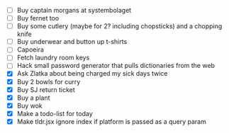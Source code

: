  - [ ] Buy captain morgans at systembolaget
 - [ ] Buy fernet too
 - [ ] Buy some cutlery (maybe for 2? including chopsticks) and a chopping knife
 - [ ] Buy underwear and button up t-shirts
 - [ ] Capoeira
 - [ ] Fetch laundry room keys
 - [ ] Hack small password generator that pulls dictionaries from the web
 - [X] Ask Zlatka about being charged my sick days twice
 - [X] Buy 2 bowls for curry
 - [X] Buy SJ return ticket
 - [X] Buy a plant
 - [X] Buy wok
 - [X] Make a todo-list for today
 - [X] Make tldr.jsx ignore index if platform is passed as a query param
